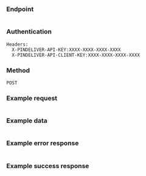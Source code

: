 ### Endpoint
```

```

### Authentication
```
Headers:
  X-PINDELIVER-API-KEY:XXXX-XXXX-XXXX-XXXX
  X-PINDELIVER-API-CLIENT-KEY:XXXX-XXXX-XXXX-XXXX
```

### Method
```
POST
```

### Example request
```C

```

### Example data
```JSON

```

### Example error response
```JSON

```

### Example success response
```JSON

```
